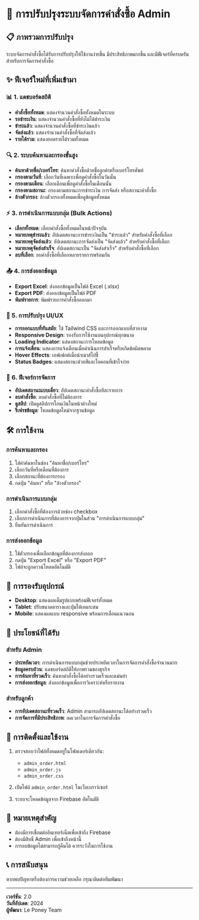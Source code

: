# 🚀 การปรับปรุงระบบจัดการคำสั่งซื้อ Admin

## 📋 ภาพรวมการปรับปรุง

ระบบจัดการคำสั่งซื้อได้รับการปรับปรุงให้ใช้งานง่ายขึ้น มีประสิทธิภาพมากขึ้น และมีฟีเจอร์ที่ครบครันสำหรับการจัดการคำสั่งซื้อ

## ✨ ฟีเจอร์ใหม่ที่เพิ่มเข้ามา

### 📊 1. แดชบอร์ดสถิติ
- **คำสั่งซื้อทั้งหมด**: แสดงจำนวนคำสั่งซื้อทั้งหมดในระบบ
- **รอชำระเงิน**: แสดงจำนวนคำสั่งซื้อที่ยังไม่ได้ชำระเงิน
- **ชำระแล้ว**: แสดงจำนวนคำสั่งซื้อที่ชำระเงินแล้ว
- **จัดส่งแล้ว**: แสดงจำนวนคำสั่งซื้อที่จัดส่งแล้ว
- **รายได้รวม**: แสดงยอดรายได้รวมทั้งหมด

### 🔍 2. ระบบค้นหาและกรองขั้นสูง
- **ค้นหาด้วยชื่อ/เบอร์โทร**: ค้นหาคำสั่งซื้อด้วยชื่อลูกค้าหรือเบอร์โทรศัพท์
- **กรองตามวันที่**: เลือกวันที่เฉพาะเพื่อดูคำสั่งซื้อในวันนั้น
- **กรองตามเดือน**: เลือกเดือนเพื่อดูคำสั่งซื้อในเดือนนั้น
- **กรองตามสถานะ**: กรองตามสถานะการชำระเงิน การจัดส่ง หรือสถานะคำสั่งซื้อ
- **ล้างตัวกรอง**: ล้างตัวกรองทั้งหมดเพื่อดูข้อมูลทั้งหมด

### ⚡ 3. การดำเนินการแบบกลุ่ม (Bulk Actions)
- **เลือกทั้งหมด**: เลือกคำสั่งซื้อทั้งหมดในหน้าปัจจุบัน
- **หมายเหตุชำระแล้ว**: อัปเดตสถานะการชำระเงินเป็น "ชำระแล้ว" สำหรับคำสั่งซื้อที่เลือก
- **หมายเหตุจัดส่งแล้ว**: อัปเดตสถานะการจัดส่งเป็น "จัดส่งแล้ว" สำหรับคำสั่งซื้อที่เลือก
- **หมายเหตุจัดส่งสำเร็จ**: อัปเดตสถานะเป็น "จัดส่งสำเร็จ" สำหรับคำสั่งซื้อที่เลือก
- **ลบที่เลือก**: ลบคำสั่งซื้อที่เลือกหลายรายการพร้อมกัน

### 📤 4. การส่งออกข้อมูล
- **Export Excel**: ส่งออกข้อมูลเป็นไฟล์ Excel (.xlsx)
- **Export PDF**: ส่งออกข้อมูลเป็นไฟล์ PDF
- **พิมพ์รายการ**: พิมพ์รายการคำสั่งซื้อออกมา

### 🎨 5. การปรับปรุง UI/UX
- **การออกแบบที่ทันสมัย**: ใช้ Tailwind CSS และการออกแบบที่สวยงาม
- **Responsive Design**: รองรับการใช้งานบนอุปกรณ์ทุกขนาด
- **Loading Indicator**: แสดงสถานะการโหลดข้อมูล
- **การแจ้งเตือน**: แสดงการแจ้งเตือนเมื่อดำเนินการสำเร็จหรือเกิดข้อผิดพลาด
- **Hover Effects**: เอฟเฟกต์เมื่อนำเมาส์ไปชี้
- **Status Badges**: แสดงสถานะด้วยสีและไอคอนที่เข้าใจง่าย

### 🔧 6. ฟีเจอร์การจัดการ
- **อัปเดตสถานะแบบเดี่ยว**: อัปเดตสถานะคำสั่งซื้อทีละรายการ
- **ลบคำสั่งซื้อ**: ลบคำสั่งซื้อที่ไม่ต้องการ
- **ดูสลิป**: เปิดดูสลิปการโอนเงินในหน้าต่างใหม่
- **รีเฟรชข้อมูล**: โหลดข้อมูลใหม่จากฐานข้อมูล

## 🛠️ การใช้งาน

### การค้นหาและกรอง
1. ใส่คำค้นหาในช่อง "ค้นหาชื่อ/เบอร์โทร"
2. เลือกวันที่หรือเดือนที่ต้องการ
3. เลือกสถานะที่ต้องการกรอง
4. กดปุ่ม "ค้นหา" หรือ "ล้างตัวกรอง"

### การดำเนินการแบบกลุ่ม
1. เลือกคำสั่งซื้อที่ต้องการด้วยช่อง checkbox
2. เลือกการดำเนินการที่ต้องการจากปุ่มในส่วน "การดำเนินการแบบกลุ่ม"
3. ยืนยันการดำเนินการ

### การส่งออกข้อมูล
1. ใช้ตัวกรองเพื่อเลือกข้อมูลที่ต้องการส่งออก
2. กดปุ่ม "Export Excel" หรือ "Export PDF"
3. ไฟล์จะถูกดาวน์โหลดอัตโนมัติ

## 📱 การรองรับอุปกรณ์

- **Desktop**: แสดงผลเต็มรูปแบบพร้อมฟีเจอร์ทั้งหมด
- **Tablet**: ปรับขนาดตารางและปุ่มให้เหมาะสม
- **Mobile**: แสดงผลแบบ responsive พร้อมการเลื่อนแนวนอน

## 🎯 ประโยชน์ที่ได้รับ

### สำหรับ Admin
- **ประหยัดเวลา**: การดำเนินการแบบกลุ่มช่วยประหยัดเวลาในการจัดการคำสั่งซื้อจำนวนมาก
- **ข้อมูลครบถ้วน**: แดชบอร์ดสถิติให้ภาพรวมของธุรกิจ
- **การค้นหาที่รวดเร็ว**: ค้นหาคำสั่งซื้อได้อย่างรวดเร็วและแม่นยำ
- **การส่งออกข้อมูล**: ส่งออกข้อมูลเพื่อการวิเคราะห์หรือรายงาน

### สำหรับลูกค้า
- **การอัปเดตสถานะที่รวดเร็ว**: Admin สามารถอัปเดตสถานะได้อย่างรวดเร็ว
- **การจัดการที่มีประสิทธิภาพ**: ลดเวลาในการจัดการคำสั่งซื้อ

## 🔧 การติดตั้งและใช้งาน

1. ตรวจสอบว่าไฟล์ทั้งหมดอยู่ในโฟลเดอร์เดียวกัน:
   - `admin_order.html`
   - `admin_order.js`
   - `admin_order.css`

2. เปิดไฟล์ `admin_order.html` ในเว็บเบราว์เซอร์

3. ระบบจะโหลดข้อมูลจาก Firebase อัตโนมัติ

## 🚨 หมายเหตุสำคัญ

- ต้องมีการเชื่อมต่ออินเทอร์เน็ตเพื่อเข้าถึง Firebase
- ต้องมีสิทธิ์ Admin เพื่อเข้าถึงหน้านี้
- การลบข้อมูลไม่สามารถกู้คืนได้ ควรระวังในการใช้งาน

## 📞 การสนับสนุน

หากพบปัญหาหรือต้องการความช่วยเหลือ กรุณาติดต่อทีมพัฒนา

---

**เวอร์ชัน**: 2.0  
**วันที่อัปเดต**: 2024  
**ผู้พัฒนา**: Le Poney Team 